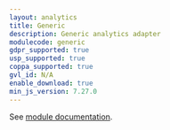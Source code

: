 ```yaml
---
layout: analytics
title: Generic
description: Generic analytics adapter
modulecode: generic
gdpr_supported: true
usp_supported: true
coppa_supported: true
gvl_id: N/A
enable_download: true
min_js_version: 7.27.0
---
```


See [module documentation](/dev-docs/modules/genericAnalyticsAdapter.html).
